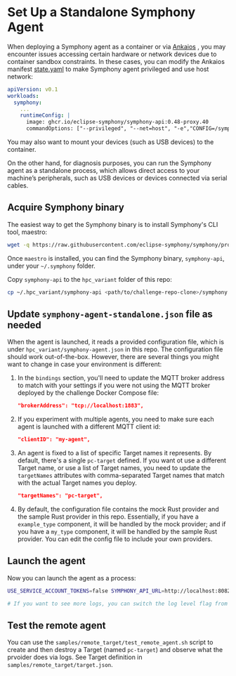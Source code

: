 # Set Up a Standalone Symphony Agent 

When deploying a Symphony agent as a container or via [Ankaios](./README.md)
, you may encounter issues accessing certain hardware or network devices due to container sandbox constraints. In these cases, you can modify the Ankaios manifest [state.yaml](./ankaios/state.yaml) to make Symphony agent privileged and use host network:

```yaml
apiVersion: v0.1
workloads:
  symphony:
    ...
    runtimeConfig: |
      image: ghcr.io/eclipse-symphony/symphony-api:0.48-proxy.40
      commandOptions: ["--privileged", "--net=host", "-e","CONFIG=/symphony-agent.json"]
```

You may also want to mount your devices (such as USB devices) to the container.

On the other hand, for diagnosis purposes, you can run the Symphony agent as a standalone process, which allows direct access to your machine’s peripherals, such as USB devices or devices connected via serial cables.

## Acquire Symphony binary

The easiest way to get the Symphony binary is to install Symphony's CLI tool, maestro:

```bash
wget -q https://raw.githubusercontent.com/eclipse-symphony/symphony/proxy-processor/cli/install/install.sh -O - | /bin/bash
```
Once `maestro` is installed, you can find the Symphony binary, `symphony-api`, under your `~/.symphony` folder.

Copy `symphony-api` to the `hpc_variant` folder of this repo:

```bash
cp ~/.hpc_variant/symphony-api <path/to/challenge-repo-clone>/symphony
```

## Update `symphony-agent-standalone.json` file as needed

When the agent is launched, it reads a provided configuration file, which is under `hpc_variant/symphony-agent.json` in this repo. The configuration file should work out-of-the-box. However, there are several things you might want to change in case your environment is different:
1. In the `bindings` section, you'll need to update the MQTT broker address to match with your settings if you were not using the MQTT broker deployed by the challenge Docker Compose file:
    ```json
    "brokerAddress": "tcp://localhost:1883",
    ```
2. If you experiment with multiple agents, you need to make sure each agent is launched with a different MQTT client id:
    ```json
    "clientID": "my-agent",
    ```
3. An agent is fixed to a list of specific Target names it represents. By default, there's a single `pc-target` defined. If you want ot use a different Target name, or use a list of Target names, you need to update the `targetNames` attributes with comma-separated Target names that match with the actual Target names you deploy.
    ```json
    "targetNames": "pc-target",
    ```
4. By default, the configuration file contains the mock Rust provider and the sample Rust provider in this repo. Essentially, if you have a `example_type` component, it will be handled by the mock provider; and if you have a `my_type` component, it will be handled by the sample Rust provider. You can edit the config file to include your own providers.

## Launch the agent

Now you can launch the agent as a process: 

```bash
USE_SERVICE_ACCOUNT_TOKENS=false SYMPHONY_API_URL=http://localhost:8082/v1alpha2/ ./symphony-api -c ./symphony-agent-standalone.json -l Error

# If you want to see more logs, you can switch the log level flag from "Error" to "Information" or "Debug", which is the most verbose.
```

## Test the remote agent

You can use the `samples/remote_target/test_remote_agent.sh` script to create and then destroy a Target (named `pc-target`) and observe what the prvoider does via logs. See Target definition in `samples/remote_target/target.json`.
